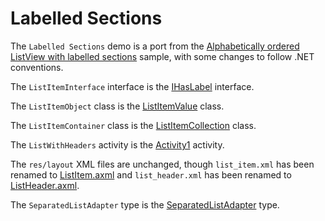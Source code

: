 Labelled Sections 
=================

The `Labelled Sections` demo is a port from the
[Alphabetically ordered ListView with labelled sections](http://androidseverywhere.info/JAAB/?p=6)
sample, with some changes to follow .NET conventions.

The `ListItemInterface` interface is the
[IHasLabel](/mono/monodroid-samples/blob/master/LabelledSections/IHasLabel.cs) interface.

The `ListItemObject` class is the
[ListItemValue](/mono/monodroid-samples/blob/master/LabelledSections/ListItemValue.cs) class.

The `ListItemContainer` class is the
[ListItemCollection](/mono/monodroid-samples/blob/master/LabelledSections/ListItemCollection.cs)
class.

The `ListWithHeaders` activity is the
[Activity1](/mono/monodroid-samples/blob/master/LabelledSections/Activity1.cs) activity.

The `res/layout` XML files are unchanged, though `list_item.xml` has been
renamed to [ListItem.axml](/mono/monodroid-samples/blob/master/LabelledSections/Resources/layout/ListItem.axml)
and `list_header.xml` has been renamed to
[ListHeader.axml](/mono/monodroid-samples/blob/master/LabelledSections/Resources/layout/ListHeader.axml).

The `SeparatedListAdapter` type is the
[SeparatedListAdapter](/mono/monodroid-samples/blob/master/LabelledSections/SeparatedListAdapter.cs)
type.
